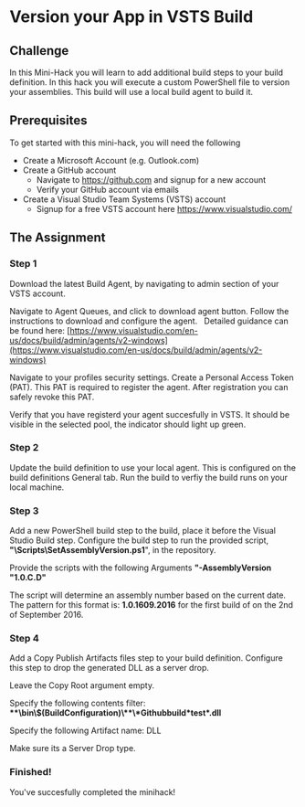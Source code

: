 # Version your App in VSTS Build #

## Challenge ##
In this Mini-Hack you will learn to add additional build steps to your build definition. In this hack you will execute a custom PowerShell file to version your assemblies. This build will use a local build agent to build it.

## Prerequisites ##
To get started with this mini-hack, you will need the following 

- Create a Microsoft Account (e.g. Outlook.com)
- Create a GitHub account
    - Navigate to https://github.com and signup for a new account
    - Verify your GitHub account via emails
- Create a Visual Studio Team Systems (VSTS) account
    - Signup for a free VSTS account here https://www.visualstudio.com/

## The Assignment ##

### Step 1 ###

Download the latest Build Agent, by navigating to admin section of your VSTS account. 

Navigate to Agent Queues, and click to download agent button. Follow the instructions to download and configure the agent. 
 
Detailed guidance can be found here: [https://www.visualstudio.com/en-us/docs/build/admin/agents/v2-windows](https://www.visualstudio.com/en-us/docs/build/admin/agents/v2-windows)

Navigate to your profiles security settings. Create a Personal Access Token (PAT). This PAT is required to register the agent. 
After registration you can safely revoke this PAT.

Verify that you have registerd your agent succesfully in VSTS. It should be visible in the selected pool, the indicator should light up green.

### Step 2 ###

Update the build definition to use your local agent. This is configured on the build definitions General tab.
Run the build to verfiy the build runs on your local machine. 

### Step 3 ###

Add a new PowerShell build step to the build, place it before the Visual Studio Build step.
Configure the build step to run the provided script, **"\Scripts\SetAssemblyVersion.ps1**", in the repository.

Provide the scripts with the following Arguments **"-AssemblyVersion "1.0.C.D"**

The script will determine an assembly number based on the current date.
The pattern for this format is: **1.0.1609.2016** for the first build of on the 2nd of September 2016.

### Step 4 ###

Add a Copy Publish Artifacts files step to your build definition. Configure this step to drop the generated DLL as a server drop.

Leave the Copy Root argument empty.

Specify the following contents filter: **\*\*\bin\\$(BuildConfiguration)\\\*\*\\\*Githubbuild\*test\*.dll**

Specify the following Artifact name: DLL

Make sure its a Server Drop type.

### Finished! ###
You've succesfully completed the minihack!
